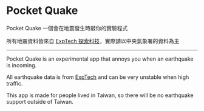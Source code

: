# Pocket Quake

Pocket Quake 一個會在地震發生時敲你的實驗程式

所有地震資料皆來自 [ExpTech 探索科技](https://github.com/ExpTechTW)，實際請以中央氣象署的資料為主

---

Pocket Quake is an experimental app that annoys you when an earthquake is incoming.

All earthquake data is from [ExpTech](https://github.com/ExpTechTW) and can be very unstable when high traffic.

This app is made for people lived in Taiwan, so there will be no earthquake support outside of Taiwan.